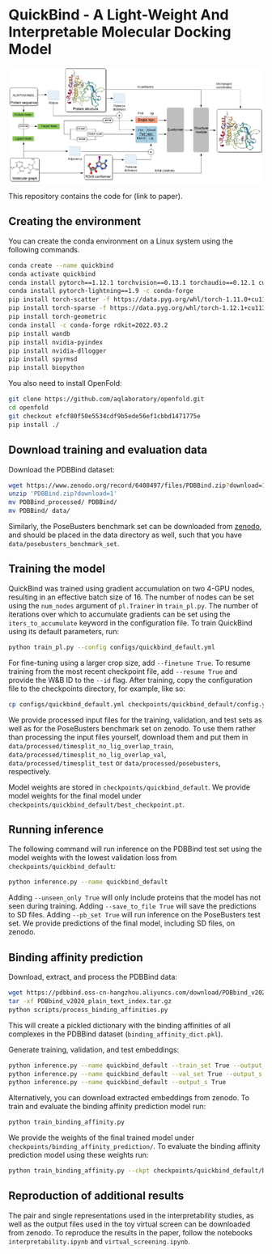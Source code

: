 
# QuickBind - A Light-Weight And Interpretable Molecular Docking Model

![Overview of QuickBind](overview.jpg)

This repository contains the code for (link to paper).

## Creating the environment

You can create the conda environment on a Linux system using the following commands.
```bash
conda create --name quickbind
conda activate quickbind
conda install pytorch==1.12.1 torchvision==0.13.1 torchaudio==0.12.1 cudatoolkit=11.3 -c pytorch
conda install pytorch-lightning==1.9 -c conda-forge
pip install torch-scatter -f https://data.pyg.org/whl/torch-1.11.0+cu113.html
pip install torch-sparse -f https://data.pyg.org/whl/torch-1.12.1+cu113.html
pip install torch-geometric
conda install -c conda-forge rdkit=2022.03.2
pip install wandb
pip install nvidia-pyindex
pip install nvidia-dllogger
pip install spyrmsd
pip install biopython
```
You also need to install OpenFold:
```bash
git clone https://github.com/aqlaboratory/openfold.git
cd openfold
git checkout efcf80f50e5534cdf9b5ede56ef1cbbd1471775e
pip install ./
```

## Download training and evaluation data

Download the PDBBind dataset:
```bash
wget https://www.zenodo.org/record/6408497/files/PDBBind.zip?download=1
unzip 'PDBBind.zip?download=1'
mv PDBBind_processed/ PDBBind/
mv PDBBind/ data/
```
Similarly, the PoseBusters benchmark set can be downloaded from [zenodo](https://zenodo.org/records/8278563), and should be placed in the data directory as well, such that you have `data/posebusters_benchmark_set`.

## Training the model

QuickBind was trained using gradient accumulation on two 4-GPU nodes, resulting in an effective batch size of 16. The number of nodes can be set using the `num_nodes` argument of `pl.Trainer` in `train_pl.py`. The number of iterations over which to accumulate gradients can be set using the `iters_to_accumulate` keyword in the configuration file. To train QuickBind using its default parameters, run:
```bash
python train_pl.py --config configs/quickbind_default.yml
```
For fine-tuning using a larger crop size, add `--finetune True`. To resume training from the most recent checkpoint file, add `--resume True` and provide the W&B ID to the `--id` flag. After training, copy the configuration file to the checkpoints directory, for example, like so:
```bash
cp configs/quickbind_default.yml checkpoints/quickbind_default/config.yaml
```
We provide processed input files for the training, validation, and test sets as well as for the PoseBusters benchmark set on zenodo. To use them rather than processing the input files yourself, download them and put them in `data/processed/timesplit_no_lig_overlap_train`, `data/processed/timesplit_no_lig_overlap_val`, `data/processed/timesplit_test` or `data/processed/posebusters`, respectively.

Model weights are stored in `checkpoints/quickbind_default`. We provide model weights for the final model under `checkpoints/quickbind_default/best_checkpoint.pt`.

## Running inference

The following command will run inference on the PDBBind test set using the model weights with the lowest validation loss from `checkpoints/quickbind_default`:
```bash
python inference.py --name quickbind_default
```
Adding `--unseen_only True` will only include proteins that the model has not seen during training. Adding `--save_to_file True` will save the predictions to SD files. Adding `--pb_set True` will run inference on the PoseBusters test set. We provide predictions of the final model, including SD files, on zenodo.

## Binding affinity prediction

Download, extract, and process the PDBBind data:
```bash
wget https://pdbbind.oss-cn-hangzhou.aliyuncs.com/download/PDBbind_v2020_plain_text_index.tar.gz
tar -xf PDBbind_v2020_plain_text_index.tar.gz
python scripts/process_binding_affinities.py
```
This will create a pickled dictionary with the binding affinities of all complexes in the PDBBind dataset (`binding_affinity_dict.pkl`).

Generate training, validation, and test embeddings:
```bash
python inference.py --name quickbind_default --train_set True --output_s True
python inference.py --name quickbind_default --val_set True --output_s True
python inference.py --name quickbind_default --output_s True
```
Alternatively, you can download extracted embeddings from zenodo. To train and evaluate the binding affinity prediction model run:
```bash
python train_binding_affinity.py
```
We provide the weights of the final trained model under `checkpoints/binding_affinity_prediction/`. To evaluate the binding affinity prediction model using these weights run:
```bash
python train_binding_affinity.py --ckpt checkpoints/quickbind_default/binding_affinity_prediction/ckpt_seed42.pt
```

## Reproduction of additional results

The pair and single representations used in the interpretability studies, as well as the output files used in the toy virtual screen can be downloaded from zenodo. To reproduce the results in the paper, follow the notebooks `interpretability.ipynb` and `virtual_screening.ipynb`.

